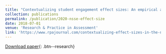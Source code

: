 ```yaml
---
title: "Contextualizing student engagement effect sizes: An empirical analysis"
collection: publications
permalink: /publication/2020-nsse-effect-size
date: 2018-07-01
venue: 'Research & Practice in Assessment'
link: 'https://www.rpajournal.com/contextualizing-effect-sizes-in-the-national-survey-of-student-engagement-an-empirical-analysis/'
---
```

[Download paper](https://files.eric.ed.gov/fulltext/EJ1203523.pdf){: .btn--research}